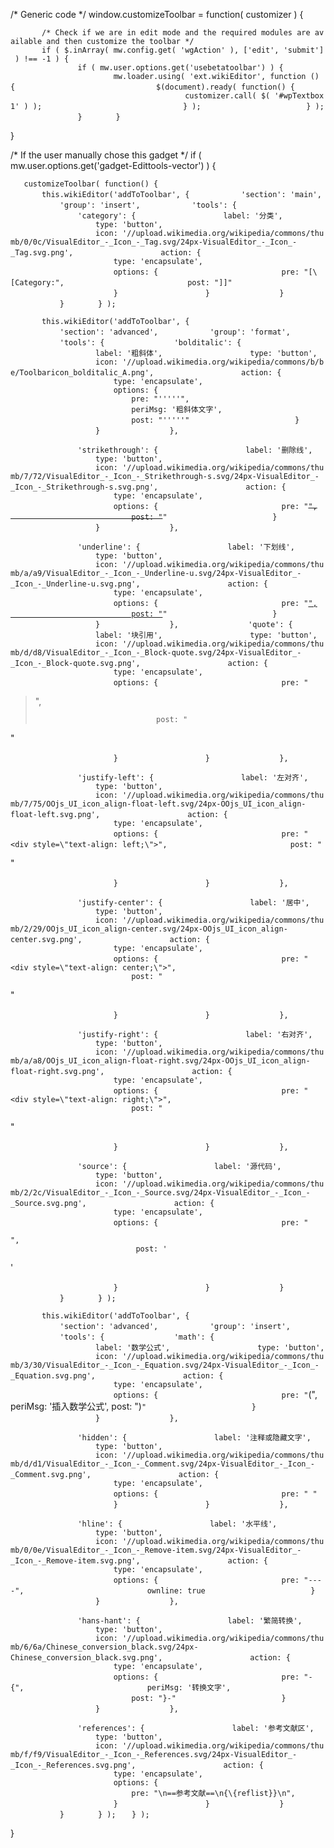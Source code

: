 /\* Generic code \*/ window.customizeToolbar = function( customizer ) {

`       /* Check if we are in edit mode and the required modules are available and then customize the toolbar */`
`       if ( $.inArray( mw.config.get( 'wgAction' ), ['edit', 'submit'] ) !== -1 ) {`
`               if ( mw.user.options.get('usebetatoolbar') ) {`
`                       mw.loader.using( 'ext.wikiEditor', function () {`
`                               $(document).ready( function() {`
`                                       customizer.call( $( '#wpTextbox1' ) );`
`                               } );`
`                       } );`
`               }`
`       }`

}

/\* If the user manually chose this gadget \*/ if (
mw.user.options.get('gadget-Edittools-vector') ) {

`   customizeToolbar( function() {`
`       this.wikiEditor('addToToolbar', {`
`           'section': 'main',`
`           'group': 'insert',`
`           'tools': {`
`               'category': {`
`                   label: '分类',`
`                   type: 'button',`
`                   icon: '//upload.wikimedia.org/wikipedia/commons/thumb/0/0c/VisualEditor_-_Icon_-_Tag.svg/24px-VisualEditor_-_Icon_-_Tag.svg.png',`
`                   action: {`
`                       type: 'encapsulate',`
`                       options: {`
`                           pre: "[\[Category:",`
`                           post: "]]"`
`                       }`
`                   }`
`               }`
`           }`
`       } );`

`       this.wikiEditor('addToToolbar', {`
`           'section': 'advanced',`
`           'group': 'format',`
`           'tools': {`
`               'bolditalic': {`
`                   label: '粗斜体',`
`                   type: 'button',`
`                   icon: '//upload.wikimedia.org/wikipedia/commons/b/be/Toolbaricon_bolditalic_A.png',`
`                   action: {`
`                       type: 'encapsulate',`
`                       options: {`
`                           pre: "'''''",`
`                           periMsg: '粗斜体文字', `
`                           post: "'''''"`
`                       }`
`                   }`
`               },`

`               'strikethrough': {`
`                   label: '删除线',`
`                   type: 'button',`
`                   icon: '//upload.wikimedia.org/wikipedia/commons/thumb/7/72/VisualEditor_-_Icon_-_Strikethrough-s.svg/24px-VisualEditor_-_Icon_-_Strikethrough-s.svg.png',`
`                   action: {`
`                       type: 'encapsulate',`
`                       options: {`
`                           pre: "`<s>`",`
`                           post: "`</s>`"`
`                       }`
`                   }`
`               },`

`               'underline': {`
`                   label: '下划线',`
`                   type: 'button',`
`                   icon: '//upload.wikimedia.org/wikipedia/commons/thumb/a/a9/VisualEditor_-_Icon_-_Underline-u.svg/24px-VisualEditor_-_Icon_-_Underline-u.svg.png',`
`                   action: {`
`                       type: 'encapsulate',`
`                       options: {`
`                           pre: "`<u>`",`
`                           post: "`</u>`"`
`                       }`
`                   }`
`               },`
`               'quote': {`
`                   label: '块引用',`
`                   type: 'button',`
`                   icon: '//upload.wikimedia.org/wikipedia/commons/thumb/d/d8/VisualEditor_-_Icon_-_Block-quote.svg/24px-VisualEditor_-_Icon_-_Block-quote.svg.png',`
`                   action: {`
`                       type: 'encapsulate',`
`                       options: {`
`                           pre: "`

> ",
>
> `                           post: "`

"

`                       }`
`                   }`
`               },`

`               'justify-left': {`
`                   label: '左对齐',`
`                   type: 'button',`
`                   icon: '//upload.wikimedia.org/wikipedia/commons/thumb/7/75/OOjs_UI_icon_align-float-left.svg/24px-OOjs_UI_icon_align-float-left.svg.png',`
`                   action: {`
`                       type: 'encapsulate',`
`                       options: {`
`                           pre: "<div style=\"text-align: left;\">",`
`                           post: "`

</div>

"

`                       }`
`                   }`
`               },`

`               'justify-center': {`
`                   label: '居中',`
`                   type: 'button',`
`                   icon: '//upload.wikimedia.org/wikipedia/commons/thumb/2/29/OOjs_UI_icon_align-center.svg/24px-OOjs_UI_icon_align-center.svg.png',`
`                   action: {`
`                       type: 'encapsulate',`
`                       options: {`
`                           pre: "<div style=\"text-align: center;\">",`
`                           post: "`

</div>

"

`                       }`
`                   }`
`               },`

`               'justify-right': {`
`                   label: '右对齐',`
`                   type: 'button',`
`                   icon: '//upload.wikimedia.org/wikipedia/commons/thumb/a/a8/OOjs_UI_icon_align-float-right.svg/24px-OOjs_UI_icon_align-float-right.svg.png',`
`                   action: {`
`                       type: 'encapsulate',`
`                       options: {`
`                           pre: "<div style=\"text-align: right;\">",`
`                           post: "`

</div>

"

`                       }`
`                   }`
`               },`

`               'source': {`
`                   label: '源代码',`
`                   type: 'button',`
`                   icon: '//upload.wikimedia.org/wikipedia/commons/thumb/2/2c/VisualEditor_-_Icon_-_Source.svg/24px-VisualEditor_-_Icon_-_Source.svg.png',`
`                   action: {`
`                       type: 'encapsulate',`
`                       options: {`
`                           pre: "`

``` \"text\"
",
                            post: '
```

'

`                       }`
`                   }`
`               }`
`           }`
`       } );`

`       this.wikiEditor('addToToolbar', {`
`           'section': 'advanced',`
`           'group': 'insert',`
`           'tools': {`
`               'math': {`
`                   label: '数学公式',`
`                   type: 'button',`
`                   icon: '//upload.wikimedia.org/wikipedia/commons/thumb/3/30/VisualEditor_-_Icon_-_Equation.svg/24px-VisualEditor_-_Icon_-_Equation.svg.png',`
`                   action: {`
`                       type: 'encapsulate',`
`                       options: {`
`                           pre: "`\(",
                            periMsg: '插入数学公式',
                            post: "\)`"`
`                       }`
`                   }`
`               },`

`               'hidden': {`
`                   label: '注释或隐藏文字',`
`                   type: 'button',`
`                   icon: '//upload.wikimedia.org/wikipedia/commons/thumb/d/d1/VisualEditor_-_Icon_-_Comment.svg/24px-VisualEditor_-_Icon_-_Comment.svg.png',`
`                   action: {`
`                       type: 'encapsulate',`
`                       options: {`
`                           pre: " "`
`                       }`
`                   }`
`               },`

`               'hline': {`
`                   label: '水平线',`
`                   type: 'button',`
`                   icon: '//upload.wikimedia.org/wikipedia/commons/thumb/0/0e/VisualEditor_-_Icon_-_Remove-item.svg/24px-VisualEditor_-_Icon_-_Remove-item.svg.png',`
`                   action: {`
`                       type: 'encapsulate',`
`                       options: {`
`                           pre: "----",`
`                           ownline: true`
`                       }`
`                   }`
`               },`

`               'hans-hant': {`
`                   label: '繁简转换',`
`                   type: 'button',`
`                   icon: '//upload.wikimedia.org/wikipedia/commons/thumb/6/6a/Chinese_conversion_black.svg/24px-Chinese_conversion_black.svg.png',`
`                   action: {`
`                       type: 'encapsulate',`
`                       options: {`
`                           pre: "-{",`
`                           periMsg: '转换文字', `
`                           post: "}-"`
`                       }`
`                   }`
`               },`

`               'references': {`
`                   label: '参考文献区',`
`                   type: 'button',`
`                   icon: '//upload.wikimedia.org/wikipedia/commons/thumb/f/f9/VisualEditor_-_Icon_-_References.svg/24px-VisualEditor_-_Icon_-_References.svg.png',`
`                   action: {`
`                       type: 'encapsulate',`
`                       options: {`
`                           pre: "\n==参考文献==\n{\{reflist}}\n",`
`                       }`
`                   }`
`               }`
`           }`
`       } );`
`   } );`

}